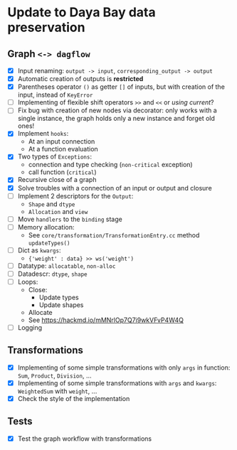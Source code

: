 # Update to Daya Bay data preservation

## Graph `<-> dagflow`

- [x] Input renaming: `output -> input`, `corresponding_output -> output`
- [x] Automatic creation of outputs is **restricted**
- [x] Parentheses operator `()` as getter `[]` of inputs, but with creation
of the input, instead of `KeyError`
- [ ] Implementing of flexible shift operators `>>` and `<<` or *using current*?
- [ ] Fix bug with creation of new nodes via decorator:
only works with a single instance, the graph holds only a new instance
and forget old ones!
- [x] Implement `hooks`:
  - At an input connection
  - At a function evaluation
- [x] Two types of `Exceptions`:
  - connection and type checking (`non-critical` exception)
  - call function (`critical`)
- [x] Recursive close of a graph
- [x] Solve troubles with a connection of an input or output and closure
- [ ] Implement 2 descriptors for the `Output`:
  - `Shape` and `dtype`
  - `Allocation` and `view`
- [ ] Move `handlers` to the `binding` stage
- [ ] Memory allocation:
  - See `core/transformation/TransformationEntry.cc` method `updateTypes()`
- [ ] Dict as `kwargs`:
  - `{'weight' : data} >> ws('weight')`
- [ ] Datatype: `allocatable`, `non-alloc`
- [ ] Datadescr: `dtype`, `shape`
- [ ] Loops:
  - Close:
    - Update types
    - Update shapes
  - Allocate
  - See <https://hackmd.io/mMNrlOp7Q7i9wkVFvP4W4Q>
- [ ] Logging

## Transformations

- [x] Implementing of some simple transformations with only `args` in function:
`Sum`, `Product`, `Division`, ...
- [x] Implementing of some simple transformations with `args` and `kwargs`:
`WeightedSum` with `weight`, ...
- [x] Check the style of the implementation

## Tests

- [x] Test the graph workflow with transformations

